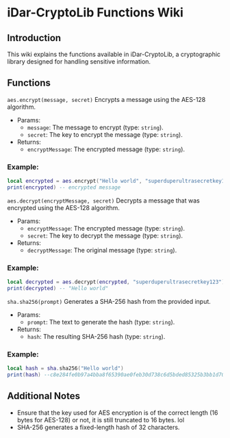 # iDar-CryptoLib Functions Wiki
## Introduction
This wiki explains the functions available in iDar-CryptoLib, a cryptographic library designed for handling sensitive information.

## Functions
`aes.encrypt(message, secret)`
Encrypts a message using the AES-128 algorithm.

- Params:
    - `message`: The message to encrypt (type: `string`).
    - `secret`: The key to encrypt the message (type: `string`).
- Returns:
    - `encryptMessage`: The encrypted message (type: `string`).
### Example:
```lua
local encrypted = aes.encrypt("Hello world", "superduperultrasecretkey123")
print(encrypted) -- encrypted message
```

`aes.decrypt(encryptMessage, secret)`
Decrypts a message that was encrypted using the AES-128 algorithm.

- Params:
    - `encryptMessage`: The encrypted message (type: `string`).
    - `secret`: The key to decrypt the message (type: `string`).
- Returns:
    - `decryptMessage`: The original message (type: `string`).
### Example:
```lua
local decrypted = aes.decrypt(encrypted, "superduperultrasecretkey123")
print(decrypted) -- "Hello world"
```

`sha.sha256(prompt)`
Generates a SHA-256 hash from the provided input.

- Params:
    - `prompt`: The text to generate the hash (type: `string`).
- Returns:
    - `hash`: The resulting SHA-256 hash (type: `string`).
### Example:
```lua
local hash = sha.sha256("Hello world")
print(hash) --c8e284fe0b97a4bba8f65390ae0feb30d738c6d5bded85325b3bb1d70810a74
```

## Additional Notes
- Ensure that the key used for AES encryption is of the correct length (16 bytes for AES-128) or not, it is still truncated to 16 bytes. lol
- SHA-256 generates a fixed-length hash of 32 characters.
